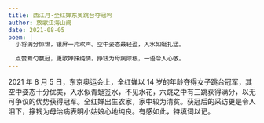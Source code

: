 ```yaml
---
title: 西江月·全红婵东奥跳台夺冠吟
author: 放歌江海山阙
date: 2021-08-05
poem: |
  小将满分惊世，银屏一片欢声。空中姿态最轻盈，入水如蜓扎猛。

  点赞舞勺赢冠，更歌婵妹纯情。挣钱为母病除根，一语令人心敬。
---
```


2021 年 8 月 5 日，东京奥运会上，全红婵以 14 岁的年龄夺得女子跳台冠军，其空中姿态十分优美，入水似青蜓签水，不见水花，六跳之中有三跳获得满分，以无可争议的优势获得冠军。全红婵出生农家，家中较为清贫。获冠后的采访更是令人泪下，挣钱为母治病表明小姑娘心地纯良。有感如此，特填词以记。
